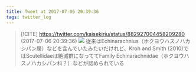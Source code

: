 ```yaml
---
title: Tweet at 2017-07-06 20:39:36
tags: twitter_log
---
```


> [!CITE] https://twitter.com/kaisekiriu/status/882927004458209280 (2017-07-06 20:39:36)
> ![](https://twitter.com/kaisekiriu/status/882927004458209280)
> 従来はEchinarachnius（ホクヨウハスノハカシパン属）などを含んでいたみたいだけれど、Kroh and Smith (2010)ではScutellidaeは絶滅群になっててFamily Echinarachniidae（ホクヨウハスノハカシパン科？）などが認められている
